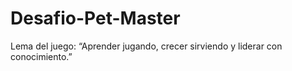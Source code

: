 # Desafio-Pet-Master
 Lema del juego:  “Aprender jugando, crecer sirviendo y liderar con conocimiento.”
